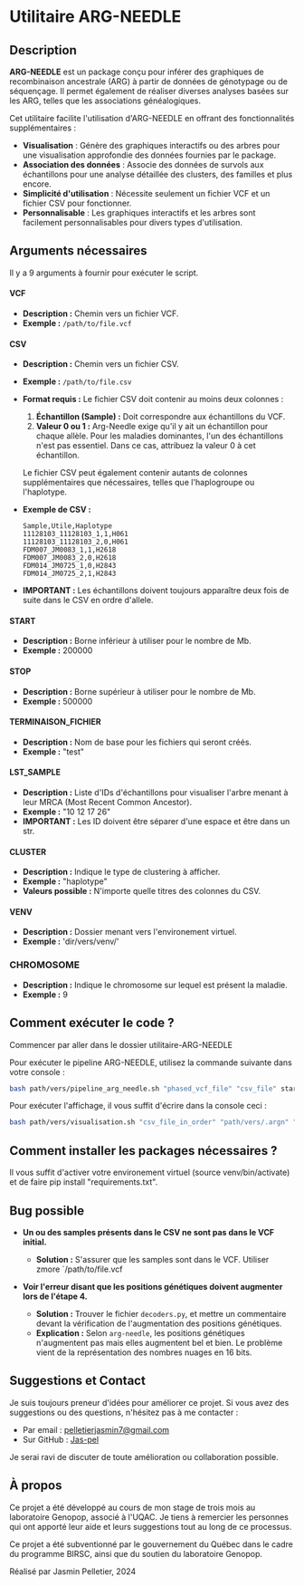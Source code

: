 # Utilitaire ARG-NEEDLE


## Description

**ARG-NEEDLE** est un package conçu pour inférer des graphiques de recombinaison ancestrale (ARG) à partir de données de génotypage ou de séquençage. Il permet également de réaliser diverses analyses basées sur les ARG, telles que les associations généalogiques.

Cet utilitaire facilite l'utilisation d'ARG-NEEDLE en offrant des fonctionnalités supplémentaires :

- **Visualisation** : Génère des graphiques interactifs ou des arbres pour une visualisation approfondie des données fournies par le package.
- **Association des données** : Associe des données de survols aux échantillons pour une analyse détaillée des clusters, des familles et plus encore.
- **Simplicité d'utilisation** : Nécessite seulement un fichier VCF et un fichier CSV pour fonctionner.
- **Personnalisable** : Les graphiques interactifs et les arbres sont facilement personnalisables pour divers types d'utilisation.


## Arguments nécessaires

Il y a 9 arguments à fournir pour exécuter le script.

#### VCF
- **Description :** Chemin vers un fichier VCF.
- **Exemple :** `/path/to/file.vcf`

#### CSV
- **Description :** Chemin vers un fichier CSV.
- **Exemple :** `/path/to/file.csv`
- **Format requis :** Le fichier CSV doit contenir au moins deux colonnes :
  1. **Échantillon (Sample) :** Doit correspondre aux échantillons du VCF.
  2. **Valeur 0 ou 1 :** Arg-Needle exige qu'il y ait un échantillon pour chaque allèle. Pour les maladies dominantes, l'un des échantillons n'est pas essentiel. Dans ce cas, attribuez la valeur 0 à cet échantillon.

  Le fichier CSV peut également contenir autants de colonnes supplémentaires que nécessaires, telles que l'haplogroupe ou l'haplotype.

- **Exemple de CSV :**
  ```csv
  Sample,Utile,Haplotype
  11128103_11128103_1,1,H061
  11128103_11128103_2,0,H061
  FDM007_JM0083_1,1,H2618
  FDM007_JM0083_2,0,H2618
  FDM014_JM0725_1,0,H2843
  FDM014_JM0725_2,1,H2843
  ```

- **IMPORTANT :**
Les échantillons doivent toujours apparaître deux fois de suite dans le CSV en ordre d'allele.

#### START
- **Description :** Borne inférieur à utiliser pour le nombre de Mb.
- **Exemple :** 200000

#### STOP
- **Description :** Borne supérieur à utiliser pour le nombre de Mb.
- **Exemple :** 500000

#### TERMINAISON_FICHIER
- **Description :** Nom de base pour les fichiers qui seront créés.
- **Exemple :** "test"

#### LST_SAMPLE
- **Description :** Liste d'IDs d'échantillons pour visualiser l'arbre menant à leur MRCA (Most Recent Common Ancestor).
- **Exemple :** "10 12 17 26"
- **IMPORTANT :** Les ID doivent être séparer d'une espace et être dans un str.

#### CLUSTER
- **Description :** Indique le type de clustering à afficher.
- **Exemple :** "haplotype"
- **Valeurs possible :** 
N'importe quelle titres des colonnes du CSV.

#### VENV
- **Description :** Dossier menant vers l'environement virtuel.
- **Exemple :** 'dir/vers/venv/'

### CHROMOSOME
- **Description :** Indique le chromosome sur lequel est présent la maladie.
- **Exemple :** 9


## Comment exécuter le code ?

Commencer par aller dans le dossier utilitaire-ARG-NEEDLE

Pour exécuter le pipeline ARG-NEEDLE, utilisez la commande suivante dans votre console :

```bash
bash path/vers/pipeline_arg_needle.sh "phased_vcf_file" "csv_file" start stop "terminaison_fichier" "lst_sample" "cluster" "dir/vers/venv/" chromosome
```

Pour exécuter l'affichage, il vous suffit d'écrire dans la console ceci :
```bash
bash path/vers/visualisation.sh "csv_file_in_order" "path/vers/.argn" "lst_sample" "cluster" "terminaison_fichier" "dir/vers/venv/"
```


## Comment installer les packages nécessaires ?

Il vous suffit d'activer votre environement virtuel (source venv/bin/activate) et de faire pip install "requirements.txt".


## Bug possible

- **Un ou des samples présents dans le CSV ne sont pas dans le VCF initial.** 
  - **Solution :** S'assurer que les samples sont dans le VCF. Utiliser zmore `/path/to/file.vcf

- **Voir l'erreur disant que les positions génétiques doivent augmenter lors de l'étape 4.** 
  - **Solution :** Trouver le fichier `decoders.py`, et mettre un commentaire devant la vérification de l'augmentation des positions génétiques.
  - **Explication :** Selon `arg-needle`, les positions génétiques n'augmentent pas mais elles augmentent bel et bien. Le problème vient de la représentation des nombres nuages en 16 bits.


## Suggestions et Contact

Je suis toujours preneur d'idées pour améliorer ce projet. Si vous avez des suggestions ou des questions, n'hésitez pas à me contacter :

- Par email : [pelletierjasmin7@gmail.com](mailto:votre.email@gmail.com)
- Sur GitHub : [Jas-pel](https://github.com/votre-profil)

Je serai ravi de discuter de toute amélioration ou collaboration possible.


## À propos

Ce projet a été développé au cours de mon stage de trois mois au laboratoire Genopop, associé à l'UQAC. Je tiens à remercier les personnes qui ont apporté leur aide et leurs suggestions tout au long de ce processus.

Ce projet a été subventionné par le gouvernement du Québec dans le cadre du programme BIRSC, ainsi que du soutien du laboratoire Genopop.

Réalisé par Jasmin Pelletier, 2024

